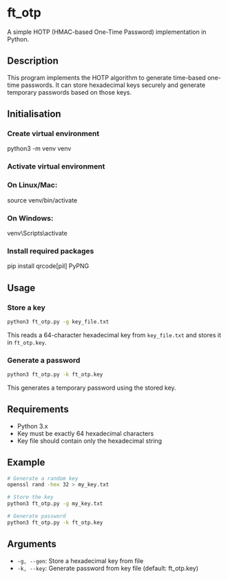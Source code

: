 # ft_otp

A simple HOTP (HMAC-based One-Time Password) implementation in Python.

## Description

This program implements the HOTP algorithm to generate time-based one-time passwords. It can store hexadecimal keys securely and generate temporary passwords based on those keys.

## Initialisation
### Create virtual environment
python3 -m venv venv

### Activate virtual environment
### On Linux/Mac:
source venv/bin/activate
### On Windows:
venv\Scripts\activate

### Install required packages
pip install qrcode[pil] PyPNG

## Usage

### Store a key
```bash
python3 ft_otp.py -g key_file.txt
```
This reads a 64-character hexadecimal key from `key_file.txt` and stores it in `ft_otp.key`.

### Generate a password
```bash
python3 ft_otp.py -k ft_otp.key
```
This generates a temporary password using the stored key.

## Requirements

- Python 3.x
- Key must be exactly 64 hexadecimal characters
- Key file should contain only the hexadecimal string

## Example

```bash
# Generate a random key
openssl rand -hex 32 > my_key.txt

# Store the key
python3 ft_otp.py -g my_key.txt

# Generate password
python3 ft_otp.py -k ft_otp.key
```

## Arguments

- `-g, --gen`: Store a hexadecimal key from file
- `-k, --key`: Generate password from key file (default: ft_otp.key)